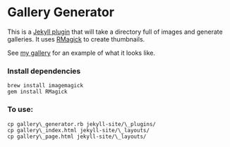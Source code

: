 # Gallery Generator

This is a [Jekyll plugin](https://github.com/mojombo/jekyll/wiki/Plugins) that will take a directory full of images and generate galleries. It uses [RMagick](http://rmagick.rubyforge.org/) to create thumbnails.

See [my gallery](http://geoff.greer.fm/photos/) for an example of what it looks like.

### Install dependencies

    brew install imagemagick
    gem install RMagick

### To use:

    cp gallery\_generator.rb jekyll-site/\_plugins/
    cp gallery\_index.html jekyll-site/\_layouts/
    cp gallery\_page.html jekyll-site/\_layouts/
